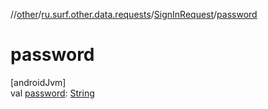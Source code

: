 //[other](../../../index.md)/[ru.surf.other.data.requests](../index.md)/[SignInRequest](index.md)/[password](password.md)

# password

[androidJvm]\
val [password](password.md): [String](https://kotlinlang.org/api/latest/jvm/stdlib/kotlin/-string/index.html)
